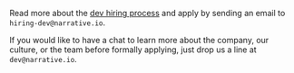 Read more about the [dev hiring process](/process/dev-hiring-process) and apply by sending an email to
`hiring-dev@narrative.io`.

If you would like to have a chat to learn more about the company, our culture, or the team before formally applying, just drop us a line at `dev@narrative.io`.

